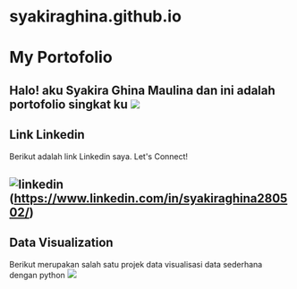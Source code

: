 # syakiraghina.github.io
# My Portofolio
Halo! aku Syakira Ghina Maulina dan ini adalah portofolio singkat ku
![](https://api.um.ac.id/akademik/operasional/GetFoto.ptikUM?nim=200322615267&angkatan=2020)
---
## Link Linkedin
Berikut adalah link Linkedin saya. Let's Connect!

![linkedin](https://user-images.githubusercontent.com/128269937/227975870-ca84eca1-2aee-4af0-b932-75164963e0e2.svg)(https://www.linkedin.com/in/syakiraghina280502/)
---
## Data Visualization
Berikut merupakan salah satu projek data visualisasi data sederhana dengan python
[![](https://img.shields.io/badge/Google_Colab-Run_on_Google_Colab-orange?logo=googlecolab&style=flat-square)](https://colab.research.google.com/drive/1gc_TquM0HLes96t8VlN1xuFsD5Mrlm1_?usp=sharing)

